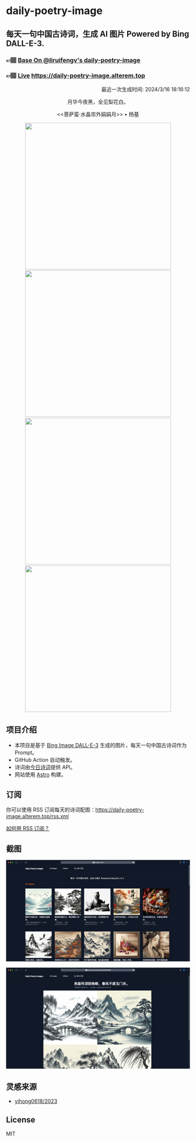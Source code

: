 
# daily-poetry-image

## 每天一句中国古诗词，生成 AI 图片 Powered by Bing DALL-E-3.

### 👉🏽 [Base On @liruifengv's daily-poetry-image](https://github.com/liruifengv/daily-poetry-image)

### 👉🏽 [Live](https://daily-poetry-image.alterem.top/) https://daily-poetry-image.alterem.top

<p align="right">
  最近一次生成时间: 2024/3/16 18:16:12
</p>
<p align="center">
月华今夜黑，全见梨花白。
</p>
<p align="center">
<<菩萨蛮·水晶帘外娟娟月>> • 杨基
</p>
<p align="center">
<img src="https://tse4.mm.bing.net/th/id/OIG4.HJno5j2jagY059hmgmbz" height="400" width="400" />
<img src="https://tse1.mm.bing.net/th/id/OIG4.qTYmGUgBcHBPiMCodtsk" height="400" width="400" />
<img src="https://tse2.mm.bing.net/th/id/OIG4.oTB3ZHUOYinXBJgJMjBl" height="400" width="400" />
<img src="https://tse4.mm.bing.net/th/id/OIG4.WX4q1NKvJNY5sPx90xew" height="400" width="400" />
</p>

## 项目介绍

-   本项目是基于 [Bing Image DALL-E-3](https://www.bing.com/images/create) 生成的图片，每天一句中国古诗词作为 Prompt。
-   GitHub Action 自动触发。
-   诗词由[今日诗词](https://www.jinrishici.com/)提供 API。
-   网站使用 [Astro](https://astro.build) 构建。

## 订阅

你可以使用 RSS 订阅每天的诗词配图：https://daily-poetry-image.alterem.top/rss.xml

[如何用 RSS 订阅？](https://zhuanlan.zhihu.com/p/55026716)

## 截图

![图片列表](./screenshots/Snipaste_2023-12-28_21-00-26.png)

![图片详情](./screenshots/Snipaste_2023-12-28_21-00-53.png)

## 灵感来源

-   [yihong0618/2023](https://github.com/yihong0618/2023)

## License

MIT
